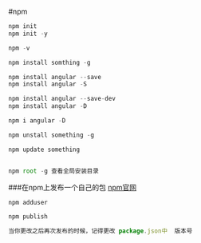 #npm

```javascript
npm init
npm init -y

npm -v

npm install somthing -g

npm install angular --save
npm install angular -S

npm install angular --save-dev
npm install angular -D

npm i angular -D

npm unstall something -g

npm update something


npm root -g 查看全局安装目录


```


###在npm上发布一个自己的包 [npm官网](https://www.npmjs.com/)

```javascript
npm adduser

npm publish

当你更改之后再次发布的时候，记得更改 package.json中  版本号
```















